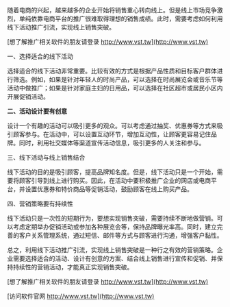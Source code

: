 随着电商的兴起，越来越多的企业开始将销售重心转向线上。但是线上市场竞争激烈，单纯依靠电商平台的推广很难取得理想的销售成绩。此时，需要考虑如何利用线下活动推广引流，实现线上销售突破。

[想了解推广相关软件的朋友请登录 http://www.vst.tw](http://www.vst.tw)

一、选择适合的线下活动

选择适合的线下活动非常重要。比较有效的方式是根据产品性质和目标客户群体进行筛选。例如，如果是针对年轻人的时尚产品，可以选择在时尚展览会或音乐节等活动中做推广；如果是针对家庭主妇的日用品，可以选择在社区超市或居民小区内开展促销活动。

**二、活动设计要有创意**

设计一个有趣的活动可以吸引更多的观众。可以考虑通过抽奖、优惠券等方式来吸引顾客参与。在活动中，可以设置互动环节，增加互动性，让顾客更容易记住品牌。同时，利用社交媒体等渠道宣传活动信息，吸引更多的人关注和参与。

三、线下活动与线上销售结合

线下活动的目的是吸引顾客，提高品牌知名度。但是，线下活动只是一个开始，需要将顾客引导到线上进行购买。因此，在活动中要积极推广企业的网店或电商平台，并设置优惠券和特价商品等促销活动，鼓励顾客在线上购买产品。

四、营销策略要有持续性

线下活动只是一次性的短期行为，要想实现销售突破，需要持续不断地做营销。可以考虑定期举办促销活动或参加各种展览会等，保持品牌曝光率高。同时，建立完善的客户关系管理系统，通过短信、邮件等方式与顾客进行沟通，增强客户黏性。

总之，利用线下活动推广引流，实现线上销售突破是一种行之有效的营销策略。企业需要选择适合的活动、设计有创意的方案、结合线上销售进行宣传和促销、并保持持续性的营销活动，才能真正实现销售突破。

[想了解推广相关软件的朋友请登录 http://www.vst.tw](http://www.vst.tw)


[访问软件官网 http://www.vst.tw](http://www.vst.tw)
